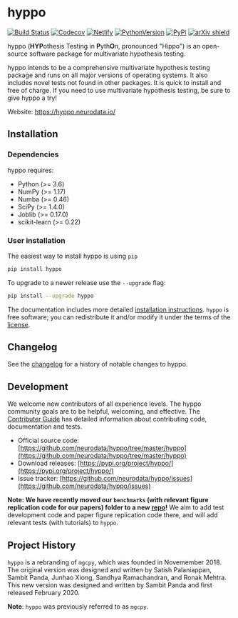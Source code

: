 # hyppo

[![Build Status](https://circleci.com/gh/neurodata/hyppo/tree/master.svg?style=shield&circle-token=:circle-token)](https://circleci.com/gh/neurodata/hyppo)
[![Codecov](https://codecov.io/gh/neurodata/hyppo/branch/master/graph/badge.svg?token=a2TXyRVW0a)](https://codecov.io/gh/neurodata/hyppo)
[![Netlify](https://img.shields.io/netlify/e5242ebd-631e-4330-b43e-85e428dac66a)](https://app.netlify.com/sites/hyppo/deploys)
[![PythonVersion](https://img.shields.io/badge/python-3.6%20%7C%203.7%20%7C%203.8-blue)](https://img.shields.io/badge/python-3.6%20%7C%203.7%20%7C%203.8-blue)
[![PyPi](https://badge.fury.io/py/hyppo.svg)](https://pypi.org/project/hyppo/)
[![arXiv shield](https://img.shields.io/badge/arXiv-1907.02088-red.svg?style=flat)](https://arxiv.org/abs/1907.02088)

hyppo (**HYP**othesis Testing in **P**yth**O**n, pronounced "Hippo") is an open-source software package for multivariate hypothesis testing.

hyppo intends to be a comprehensive multivariate hypothesis testing package and runs on all major versions of operating systems. It also includes novel tests not found in other packages. It is quick to install and free of charge. If you need to use multivariate hypothesis testing, be sure to give hyppo a try!

Website: https://hyppo.neurodata.io/

## Installation

### Dependencies

hyppo requires:

- Python (>= 3.6)
- NumPy (>= 1.17)
- Numba (>= 0.46)
- SciPy (>= 1.4.0)
- Joblib (>= 0.17.0)
- scikit-learn (>= 0.22)

### User installation

The easiest way to install hyppo is using `pip`

```sh
pip install hyppo
```

To upgrade to a newer release use the `--upgrade` flag:

```sh
pip install --upgrade hyppo
```

The documentation includes more detailed [installation instructions](https://hyppo.neurodata.io/install.html).
`hyppo` is free software; you can redistribute it and/or modify it under the
terms of the [license](https://hyppo.neurodata.io/license.html).

## Changelog

See the [changelog](https://hyppo.neurodata.io/news.html)
for a history of notable changes to hyppo.

## Development

We welcome new contributors of all experience levels. The hyppo
community goals are to be helpful, welcoming, and effective. The
[Contributer Guide](https://hyppo.neurodata.io/contributing.html)
has detailed information about contributing code, documentation and tests.

- Official source code: [https://github.com/neurodata/hyppo/tree/master/hyppo](https://github.com/neurodata/hyppo/tree/master/hyppo)
- Download releases: [https://pypi.org/project/hyppo/](https://pypi.org/project/hyppo/)
- Issue tracker: [https://github.com/neurodata/hyppo/issues](https://github.com/neurodata/hyppo/issues)

**Note: We have recently moved our `benchmarks` (with relevant figure replication code for our papers) folder to a new [repo](https://github.com/neurodata/hyppo-papers)!** We aim to add test development code and paper figure replication code there, and will add relevant tests (with tutorials) to `hyppo`.

## Project History


`hyppo` is a rebranding of `mgcpy`, which was founded in Novemember 2018.
The original version was designed and written by Satish Palaniappan, Sambit
Panda, Junhao Xiong, Sandhya Ramachandran, and Ronak Mehtra. This new version
was designed and written by Sambit Panda and first released February 2020.

**Note**: `hyppo` was previously referred to as `mgcpy`.
